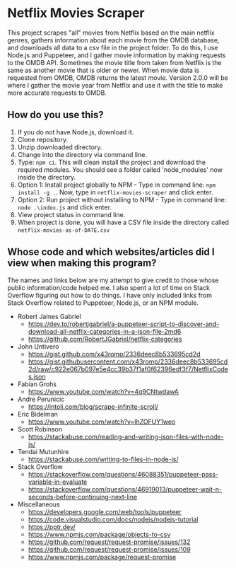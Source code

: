 # Netflix Movies Scraper
This project scrapes "all" movies from Netflix based on the main netflix genres, gathers information about each movie from the OMDB database, and downloads all data to a csv file in the project folder. To do this, I use Node.js and Puppeteer, and I gather movie information by making requests to the OMDB API. Sometimes the movie title from taken from Netflix is the same as another movie that is older or newer. When movie data is requested from OMDB, OMDB returns the latest movie. Version 2.0.0 will be where I gather the movie year from Netflix and use it with the title to make more accurate requests to OMDB.

## How do you use this?
1. If you do not have Node.js, download it.
2. Clone repository.
3. Unzip downloaded directory.
4. Change into the directory via command line.
5. Type: `npm ci`. This will clean install the project and download the required modules. You should see a folder called 'node_modules' now inside the directory.
6. Option 1: Install project globally to NPM - Type in command line: `npm install -g .`. Now, type in `netflix-movies-scraper` and click enter.
7. Option 2: Run project without installing to NPM - Type in command line: `node .\index.js` and click enter.
8. View project status in command line.
9. When project is done, you will have a CSV file inside the directory called `netflix-movies-as-of-DATE.csv`

## Whose code and which websites/articles did I view when making this program?
The names and links below are my attempt to give credit to those whose public information/code helped me. I also spent a lot of time on Stack Overflow figuring out how to do things. I have only included links from Stack Overflow related to Puppeteer, Node.js, or an NPM module.
- Robert James Gabriel
  - https://dev.to/robertjgabriel/a-puppeteer-script-to-discover-and-download-all-netflix-categories-in-a-json-file-2md6
  - https://github.com/RobertJGabriel/netflix-categories
- John Untivero
  - https://gist.github.com/x43romp/2336deec8b533695cd2d
  - https://gist.githubusercontent.com/x43romp/2336deec8b533695cd2d/raw/c922e067b097e5e4cc39b37f1af0f62396edf3f7/NetflixCodes.json
- Fabian Grohs
  - https://www.youtube.com/watch?v=4q9CNtwdawA
- Andre Perunicic
  - https://intoli.com/blog/scrape-infinite-scroll/
- Eric Bidelman
  - https://www.youtube.com/watch?v=lhZOFUY1weo
- Scott Robinson
  - https://stackabuse.com/reading-and-writing-json-files-with-node-js/
- Tendai Mutunhire
  - https://stackabuse.com/writing-to-files-in-node-js/
- Stack Overflow
  - https://stackoverflow.com/questions/46088351/puppeteer-pass-variable-in-evaluate
  - https://stackoverflow.com/questions/46919013/puppeteer-wait-n-seconds-before-continuing-next-line
- Miscellaneous
  - https://developers.google.com/web/tools/puppeteer
  - https://code.visualstudio.com/docs/nodejs/nodejs-tutorial
  - https://pptr.dev/
  - https://www.npmjs.com/package/objects-to-csv
  - https://github.com/request/request-promise/issues/132
  - https://github.com/request/request-promise/issues/109
  - https://www.npmjs.com/package/request-promise